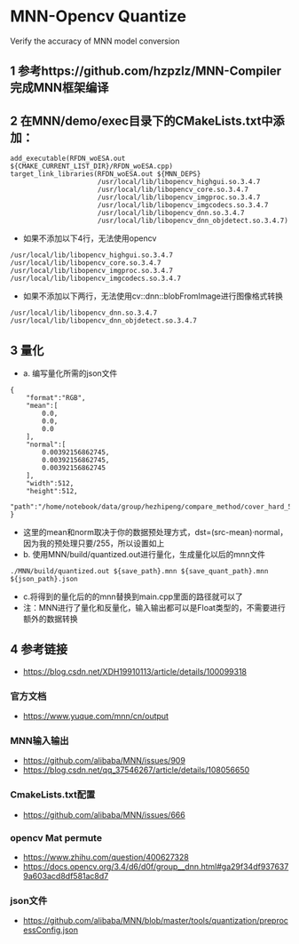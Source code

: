 # MNN-Opencv Quantize
Verify the accuracy of MNN model conversion
## 1 参考https://github.com/hzpzlz/MNN-Compiler 完成MNN框架编译
## 2 在MNN/demo/exec目录下的CMakeLists.txt中添加：
```
add_executable(RFDN_woESA.out ${CMAKE_CURRENT_LIST_DIR}/RFDN_woESA.cpp)
target_link_libraries(RFDN_woESA.out ${MNN_DEPS}
                      /usr/local/lib/libopencv_highgui.so.3.4.7
                      /usr/local/lib/libopencv_core.so.3.4.7
                      /usr/local/lib/libopencv_imgproc.so.3.4.7
                      /usr/local/lib/libopencv_imgcodecs.so.3.4.7
                      /usr/local/lib/libopencv_dnn.so.3.4.7
                      /usr/local/lib/libopencv_dnn_objdetect.so.3.4.7)
```
- 如果不添加以下4行，无法使用opencv
```
/usr/local/lib/libopencv_highgui.so.3.4.7
/usr/local/lib/libopencv_core.so.3.4.7
/usr/local/lib/libopencv_imgproc.so.3.4.7
/usr/local/lib/libopencv_imgcodecs.so.3.4.7
```
- 如果不添加以下两行，无法使用cv::dnn::blobFromImage进行图像格式转换
```
/usr/local/lib/libopencv_dnn.so.3.4.7
/usr/local/lib/libopencv_dnn_objdetect.so.3.4.7
```
## 3 量化
- a. 编写量化所需的json文件
```
{
    "format":"RGB",
    "mean":[
        0.0,
        0.0,
        0.0
    ],
    "normal":[
        0.00392156862745,
        0.00392156862745,
        0.00392156862745
    ],
    "width":512,
    "height":512,
    "path":"/home/notebook/data/group/hezhipeng/compare_method/cover_hard_512x512"
}
```
- 这里的mean和norm取决于你的数据预处理方式，dst=(src-mean)·normal，因为我的预处理只要/255，所以设置如上
- b. 使用MNN/build/quantized.out进行量化，生成量化以后的mnn文件
```
./MNN/build/quantized.out ${save_path}.mnn ${save_quant_path}.mnn ${json_path}.json
```
- c.将得到的量化后的的mnn替换到main.cpp里面的路径就可以了
- 注：MNN进行了量化和反量化，输入输出都可以是Float类型的，不需要进行额外的数据转换
## 4 参考链接
- https://blog.csdn.net/XDH19910113/article/details/100099318
### 官方文档
- https://www.yuque.com/mnn/cn/output
### MNN输入输出
- https://github.com/alibaba/MNN/issues/909
- https://blog.csdn.net/qq_37546267/article/details/108056650
### CmakeLists.txt配置
- https://github.com/alibaba/MNN/issues/666
### opencv Mat permute
- https://www.zhihu.com/question/400627328
- https://docs.opencv.org/3.4/d6/d0f/group__dnn.html#ga29f34df9376379a603acd8df581ac8d7
### json文件
- https://github.com/alibaba/MNN/blob/master/tools/quantization/preprocessConfig.json
